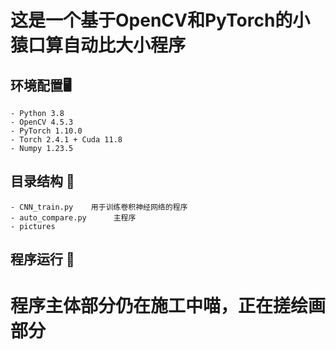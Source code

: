 # 这是一个基于OpenCV和PyTorch的小猿口算自动比大小程序

## 环境配置🖥
```
- Python 3.8
- OpenCV 4.5.3
- PyTorch 1.10.0
- Torch 2.4.1 + Cuda 11.8  
- Numpy 1.23.5
```
## 目录结构 📂
```
- CNN_train.py    用于训练卷积神经网络的程序
- auto_compare.py      主程序
- pictures
```
## 程序运行 🚀

 
# 程序主体部分仍在施工中喵，正在搓绘画部分
